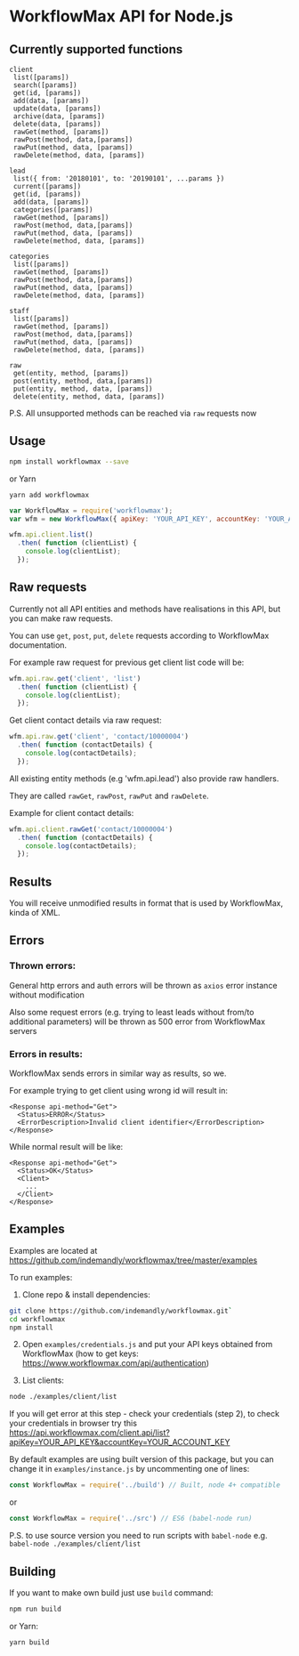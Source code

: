 # WorkflowMax API for Node.js

## Currently supported functions

```
client
 list([params])
 search([params])
 get(id, [params])
 add(data, [params])
 update(data, [params])
 archive(data, [params])
 delete(data, [params])
 rawGet(method, [params])
 rawPost(method, data,[params])
 rawPut(method, data, [params])
 rawDelete(method, data, [params])

lead
 list({ from: '20180101', to: '20190101', ...params })
 current([params])
 get(id, [params])
 add(data, [params])
 categories([params])
 rawGet(method, [params])
 rawPost(method, data,[params])
 rawPut(method, data, [params])
 rawDelete(method, data, [params])

categories
 list([params])
 rawGet(method, [params])
 rawPost(method, data,[params])
 rawPut(method, data, [params])
 rawDelete(method, data, [params])

staff
 list([params])
 rawGet(method, [params])
 rawPost(method, data,[params])
 rawPut(method, data, [params])
 rawDelete(method, data, [params])

raw
 get(entity, method, [params])
 post(entity, method, data,[params])
 put(entity, method, data, [params])
 delete(entity, method, data, [params])
```

P.S. All unsupported methods can be reached via `raw` requests now

## Usage

```sh
npm install workflowmax --save
```
or Yarn

```
yarn add workflowmax
```

```js
var WorkflowMax = require('workflowmax');
var wfm = new WorkflowMax({ apiKey: 'YOUR_API_KEY', accountKey: 'YOUR_ACCOUNT_KEY'});

wfm.api.client.list()
  .then( function (clientList) {
    console.log(clientList);
  });
```

## Raw requests

Currently not all API entities and methods have realisations in this API, but you can make raw requests.

You can use `get`, `post`, `put`, `delete` requests according to WorkflowMax documentation.

For example raw request for previous get client list code will be:

```js
wfm.api.raw.get('client', 'list')
  .then( function (clientList) {
    console.log(clientList);
  });
```

Get client contact details via raw request:

```js
wfm.api.raw.get('client', 'contact/10000004')
  .then( function (contactDetails) {
    console.log(contactDetails);
  });
```

All existing entity methods (e.g 'wfm.api.lead') also provide raw handlers.

They are called `rawGet`, `rawPost`, `rawPut` and `rawDelete`.

Example for client contact details:

```js
wfm.api.client.rawGet('contact/10000004')
  .then( function (contactDetails) {
    console.log(contactDetails);
  });
```

## Results

You will receive unmodified results in format that is used by WorkflowMax, kinda of XML.

## Errors

### Thrown errors:

General http errors and auth errors will be thrown as `axios` error instance without modification

Also some request errors (e.g. trying to least leads without from/to additional parameters) will be thrown as 500 error from WorkflowMax servers

### Errors in results:

WorkflowMax sends errors in similar way as results, so we.

For example trying to get client using wrong id will result in:

```
<Response api-method="Get">
  <Status>ERROR</Status>
  <ErrorDescription>Invalid client identifier</ErrorDescription>
</Response>
```

While normal result will be like:

```
<Response api-method="Get">
  <Status>OK</Status>
  <Client>
    ...
  </Client>
</Response>
```

## Examples

Examples are located at https://github.com/indemandly/workflowmax/tree/master/examples

To run examples:

1) Clone repo & install dependencies:
```sh
git clone https://github.com/indemandly/workflowmax.git`
cd workflowmax
npm install
```

2) Open `examples/credentials.js` and put your API keys obtained from WorkflowMax (how to get keys: https://www.workflowmax.com/api/authentication)

3) List clients:
```sh
node ./examples/client/list
```

If you will get error at this step - check your credentials (step 2), to check your credentials in browser try this https://api.workflowmax.com/client.api/list?apiKey=YOUR_API_KEY&accountKey=YOUR_ACCOUNT_KEY

By default examples are using built version of this package, but you can change it in `examples/instance.js` by uncommenting one of lines:

```js
const WorkflowMax = require('../build') // Built, node 4+ compatible
```

or

```js
const WorkflowMax = require('../src') // ES6 (babel-node run)
```

P.S. to use source version you need to run scripts with `babel-node` e.g. `babel-node ./examples/client/list`

## Building

If you want to make own build just use `build` command:
```sh
npm run build
```

or Yarn:

```
yarn build
```

